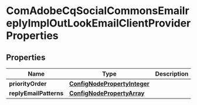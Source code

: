 
# ComAdobeCqSocialCommonsEmailreplyImplOutLookEmailClientProviderProperties

## Properties
Name | Type | Description | Notes
------------ | ------------- | ------------- | -------------
**priorityOrder** | [**ConfigNodePropertyInteger**](ConfigNodePropertyInteger.md) |  |  [optional]
**replyEmailPatterns** | [**ConfigNodePropertyArray**](ConfigNodePropertyArray.md) |  |  [optional]



